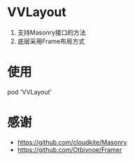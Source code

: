 # VVLayout

1. 支持Masonry接口的方法
2. 底层采用Frame布局方式

# 使用
pod 'VVLayout'

# 感谢
* https://github.com/cloudkite/Masonry
* https://github.com/Otbivnoe/Framer
